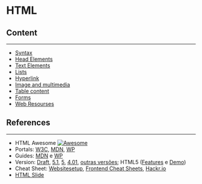 # HTML

## Content
---

* [Syntax](syntax/)
* [Head Elements](head-elements/)
* [Text Elements](text-elements/)
* [Lists](list/)
* [Hyperlink](hyperlink/)
* [Image and multimedia](image-multimedia/)
* [Table content](table/)
* [Forms](form/)
* [Web Resourses](web-resourse/)

## References
---

* HTML Awesome [![Awesome](https://cdn.rawgit.com/sindresorhus/awesome/d7305f38d29fed78fa85652e3a63e154dd8e8829/media/badge.svg)](https://github.com/diegocard/awesome-html5)
* Portals: [W3C](https://www.w3.org/standards/webdesign/htmlcss), [MDN](https://developer.mozilla.org/en-US/docs/Web/HTML),  [WP](https://docs.webplatform.org/wiki/html)
* Guides: [MDN](https://developer.mozilla.org/en-US/docs/Web/Guide/HTML) e [WP](https://docs.webplatform.org/wiki/html/tutorials)
* Version: [Draft](https://w3c.github.io/html/), [5.1](https://www.w3.org/TR/html51/), [5](https://www.w3.org/TR/html5/), [4.01](https://www.w3.org/TR/html4/), [outras versões](https://www.w3.org/QA/2002/04/valid-dtd-list.html); HTML5 ([Features](https://developer.mozilla.org/en-US/docs/Web/Guide/HTML/HTML5) e [Demo](http://html5demos.com/))
* Cheat Sheet: [Websitesetup](https://websitesetup.org/html5-cheat-sheet/), [Frontend Cheat Sheets](https://github.com/logeshpaul/Frontend-Cheat-Sheets), [Hackr.io](https://github.com/LeCoupa/awesome-cheatsheets/blob/master/frontend/html5.html)
* [HTML Slide](../slides/html.pdf)

<!-- TODO
Linguagem de Marcação definidas por tags
As tags definem a estrutura do Hipertexto
Arquivos .HTML precisam de um browser para ser exibido -->








<!-- TODO
Robots.txt: [robots](http://www.robotstxt.org/robotstxt.html) e [robots do g1.com](http://g1.globo.com/robots.txt) -->

<!-- TODO
O HTML possui tags, atributos, entidades e comentários
As listas utilizam as tags <ol>, <ul> e <dl>, junto com as tags <li>, <dt> e <dd>
Os hyperlinks utilizam a tag <a> para acessar algum recurso na Web
Os hyperlinks podem usar endereços relativos e absolutos, que acessam um conteúdo interno ou externo
As imagens utilizam a tag <img>
A imagem pode estar dentro, próximo ou distante do HTML. -->